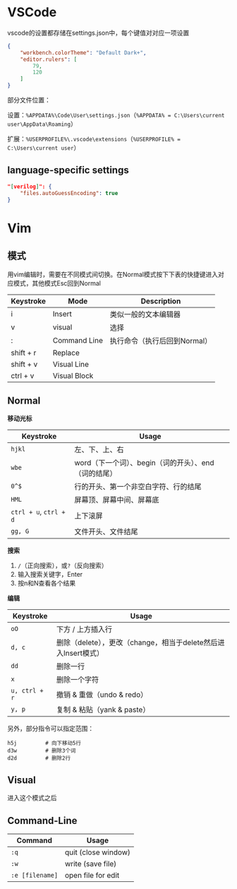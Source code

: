 # VSCode

vscode的设置都存储在settings.json中，每个键值对对应一项设置

```json
{
    "workbench.colorTheme": "Default Dark+",
    "editor.rulers": [
        79,
        120
    ]
}
```

部分文件位置：

设置：`%APPDATA%\Code\User\settings.json`（`%APPDATA% = C:\Users\current user\AppData\Roaming`）

扩展：`%USERPROFILE%\.vscode\extensions`（`%USERPROFILE% = C:\Users\current user`）

## language-specific settings

```json
"[verilog]": {
    "files.autoGuessEncoding": true
}
```

# Vim

## 模式

用vim编辑时，需要在不同模式间切换。在Normal模式按下下表的快捷键进入对应模式，其他模式Esc回到Normal

| Keystroke | Mode         | Description                  |
| --------- | ------------ | ---------------------------- |
| i         | Insert       | 类似一般的文本编辑器         |
| v         | visual       | 选择                         |
| :         | Command Line | 执行命令（执行后回到Normal） |
| shift + r | Replace      |                              |
| shift + v | Visual Line  |                              |
| ctrl + v  | Visual Block |                              |

## Normal

**移动光标**

| Keystroke              | Usage                                                |
| ---------------------- | ---------------------------------------------------- |
| `hjkl`                 | 左、下、上、右                                       |
| `wbe`                  | word（下一个词）、begin（词的开头）、end（词的结尾） |
| `0^$`                  | 行的开头、第一个非空白字符、行的结尾                 |
| `HML`                  | 屏幕顶、屏幕中间、屏幕底                             |
| `ctrl + u`, `ctrl + d` | 上下滚屏                                             |
| `gg, G`                | 文件开头、文件结尾                                   |

**搜索**

1. `/`（正向搜索），或`?`（反向搜索）
2. 输入搜索关键字，Enter
3. 按n和N查看各个结果

**编辑**

| Keystroke     | Usage                                                        |
| ------------- | ------------------------------------------------------------ |
| `oO`          | 下方 / 上方插入行                                            |
| `d, c`        | 删除（delete），更改（change，相当于delete然后进入Insert模式） |
| `dd`          | 删除一行                                                     |
| `x`           | 删除一个字符                                                 |
| `u, ctrl + r` | 撤销 & 重做（undo & redo）                                   |
| `y, p`        | 复制 & 粘贴（yank & paste）                                  |

另外，部分指令可以指定范围：

```shell
h5j         # 向下移动5行
d3w         # 删除3个词
d2d         # 删除2行
```

## Visual

进入这个模式之后

## Command-Line

| Command         | Usage               |
| --------------- | ------------------- |
| `:q`            | quit (close window) |
| `:w`            | write (save file)   |
| `:e [filename]` | open file for edit  |

